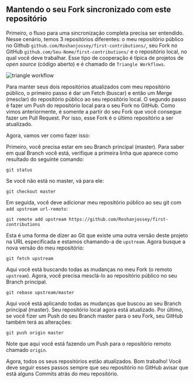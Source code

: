 ## Mantendo o seu Fork sincronizado com este repositório

Primeiro, o fluxo para uma sincronização completa precisa ser entendido. Nesse
cenário, temos 3 repositórios diferentes: o meu repositório público no Github
`github.com/Roshanjossey/first-contributions/`, seu Fork no GitHub
`github.com/Seu-Nome/first-contributions/` e o repositório local, no qual você
deve trabalhar. Esse tipo de cooperação é típica de projetos de _open source_
(código aberto) e é chamado de `Triangle Workflows`.

<img style="float;" src="https://firstcontributions.github.io/assets/additional-material/triangle_workflow.png" alt="triangle workflow" />

Para manter seus dois repositórios atualizados com meu repositório público, o
primeiro passo é dar um Fetch (buscar) e então um Merge (mesclar) do repositório
público ao seu repositório local. O segundo passo é fazer um Push do repositório
local para o seu Fork no GitHub. Como vimos anteriormente, é somente a partir do
seu Fork que você consegue fazer um Pull Request. Por isso, esse Fork é o último
repositório a ser atualizado.

Agora, vamos ver como fazer isso:

Primeiro, você precisa estar em seu Branch principal (master). Para saber em
qual Branch você está, verifique a primeira linha que aparece como resultado do
seguinte comando:

```
git status
```

Se você não está no master, vá para ele:

```
git checkout master
```

Em seguida, você deve adicionar meu repositório público ao seu git com
`add upstream url-remoto`:

```
git remote add upstream https://github.com/Roshanjossey/first-contributions
```

Esta é uma forma de dizer ao Git que existe uma outra versão deste projeto na
URL especificada e estamos chamando-a de `upstream`. Agora busque a nova versão
do meu repositório:

```
git fetch upstream
```

Aqui você está buscando todas as mudanças no meu Fork (o remoto `upstream`).
Agora, você precisa mesclá-lo ao repositório público no seu Branch principal.

```
git rebase upstream/master
```

Aqui você está aplicando todas as mudanças que buscou ao seu Branch principal
(master). Seu repositório local agora está atualizado. Por último, se você fizer
um Push do seu Branch master para o seu Fork, seu GitHub também terá as
alterações:

```
git push origin master
```

Note que aqui você está fazendo um Push para o repositório remoto chamado
`origin`.

Agora, todos os seus repositórios estão atualizados. Bom trabalho! Você deve
seguir esses passos sempre que seu repositório no GitHub avisar que está alguns
Commits atrás do meu repositório.
